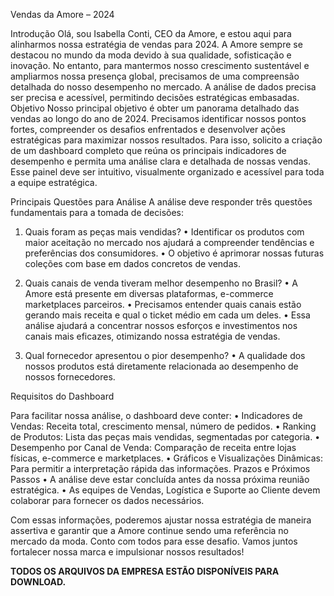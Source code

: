 Vendas da Amore – 2024

Introdução
Olá, sou Isabella Conti, CEO da Amore, e estou aqui para alinharmos nossa estratégia de vendas para 2024.
A Amore sempre se destacou no mundo da moda devido à sua qualidade, sofisticação e inovação. 
No entanto, para mantermos nosso crescimento sustentável e ampliarmos nossa presença global, precisamos de uma compreensão detalhada do nosso desempenho no mercado. 
A análise de dados precisa ser precisa e acessível, permitindo decisões estratégicas embasadas.
Objetivo
Nosso principal objetivo é obter um panorama detalhado das vendas ao longo do ano de 2024. 
Precisamos identificar nossos pontos fortes, compreender os desafios enfrentados e desenvolver ações estratégicas para maximizar nossos resultados.
Para isso, solicito a criação de um dashboard completo que reúna os principais indicadores de desempenho e permita uma análise clara e detalhada de nossas vendas. 
Esse painel deve ser intuitivo, visualmente organizado e acessível para toda a equipe estratégica.

Principais Questões para Análise
A análise deve responder três questões fundamentais para a tomada de decisões:
1. Quais foram as peças mais vendidas?
•	Identificar os produtos com maior aceitação no mercado nos ajudará a compreender tendências e preferências dos consumidores.
•	O objetivo é aprimorar nossas futuras coleções com base em dados concretos de vendas.

3. Quais canais de venda tiveram melhor desempenho no Brasil?
•	A Amore está presente em diversas plataformas, e-commerce marketplaces parceiros.
•	Precisamos entender quais canais estão gerando mais receita e qual o ticket médio em cada um deles.
•	Essa análise ajudará a concentrar nossos esforços e investimentos nos canais mais eficazes, otimizando nossa estratégia de vendas.

5. Qual fornecedor apresentou o pior desempenho?
•	A qualidade dos nossos produtos está diretamente relacionada ao desempenho de nossos fornecedores.

Requisitos do Dashboard

Para facilitar nossa análise, o dashboard deve conter:
•	Indicadores de Vendas: Receita total, crescimento mensal, número de pedidos.
•	Ranking de Produtos: Lista das peças mais vendidas, segmentadas por categoria.
•	Desempenho por Canal de Venda: Comparação de receita entre lojas físicas, e-commerce e marketplaces.
•	Gráficos e Visualizações Dinâmicas: Para permitir a interpretação rápida das informações.
Prazos e Próximos Passos
•	A análise deve estar concluída antes da nossa próxima reunião estratégica.
•	As equipes de Vendas, Logística e Suporte ao Cliente devem colaborar para fornecer os dados necessários.

Com essas informações, poderemos ajustar nossa estratégia de maneira assertiva e garantir que a Amore continue sendo uma referência no mercado da moda.
Conto com todos para esse desafio. Vamos juntos fortalecer nossa marca e impulsionar nossos resultados!

**TODOS OS ARQUIVOS DA EMPRESA ESTÃO DISPONÍVEIS PARA DOWNLOAD.**
